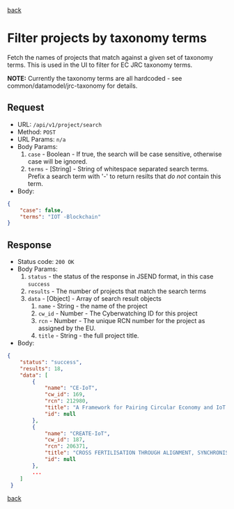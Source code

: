 [back](../api.md)

# Filter projects by taxonomy terms

Fetch the names of projects that match against a given set of taxonomy terms. This is used in the UI to filter for EC JRC taxonomy terms.

**NOTE:**  Currently the taxonomy terms are all hardcoded - see common/datamodel/jrc-taxonomy for details.

## Request

* URL: `/api/v1/project/search`
* Method: `POST`
* URL Params: `n/a`
* Body Params:
    1. `case` - Boolean - If true, the search will be case sensitive, otherwise case will be ignored.
    1. `terms` - [String] - String of whitespace separated search terms. Prefix a search term with '-' to return resilts that *do not* contain this term.
* Body:
```json
{
    "case": false,
    "terms": "IOT -Blockchain"
}
```

## Response

* Status code: `200 OK`
* Body Params:
    1. `status` - the status of the response in JSEND format, in this case `success`
    1. `results` - The number of projects that match the search terms
    1. `data` - [Object] - Array of search result objects
        1. `name` - String - the name of the project
        1. `cw_id` - Number - The Cyberwatching ID for this project
        1. `rcn` - Number - The unique RCN number for the project as assigned by the EU.
        1. `title` - String - the full project title.
* Body: 
```json
{
    "status": "success",
    "results": 18,
    "data": [
        {
            "name": "CE-IoT",
            "cw_id": 169,
            "rcn": 212980,
            "title": "A Framework for Pairing Circular Economy and IoT: IoT as an enabler of the Circular Economy circularity-by-design as an enabler for IoT (CE-IoT)",
            "id": null
        },
        {
            "name": "CREATE-IoT",
            "cw_id": 187,
            "rcn": 206371,
            "title": "CROSS FERTILISATION THROUGH ALIGNMENT, SYNCHRONISATION AND EXCHANGES FOR IoT",
            "id": null
        },
        ...
    ]
 }
```

[back](../api.md)
